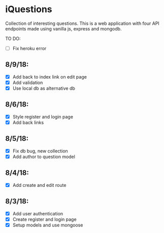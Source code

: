 # iQuestions

Collection of interesting questions.
This is a web application with four API endpoints made using vanilla js, express and mongodb.

TO DO:

- [ ] Fix heroku error

## 8/9/18:

- [x] Add back to index link on edit page
- [x] Add validation
- [x] Use local db as alternative db

## 8/6/18:

- [x] Style register and login page
- [x] Add back links

## 8/5/18:

- [x] Fix db bug, new collection
- [x] Add author to question model

## 8/4/18:

- [x] Add create and edit route

## 8/3/18:

- [x] Add user authentication
- [x] Create register and login page
- [x] Setup models and use mongoose
